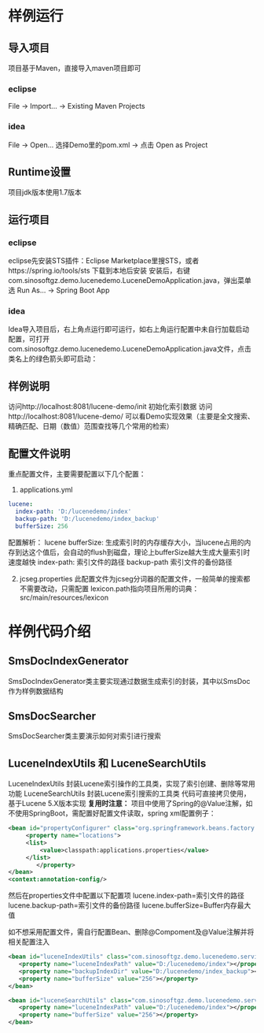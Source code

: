 # 样例运行
## 导入项目
项目基于Maven，直接导入maven项目即可
### eclipse
File -> Import... -> Existing Maven Projects
### idea
File -> Open... 选择Demo里的pom.xml -> 点击 Open as Project
## Runtime设置
项目jdk版本使用1.7版本

## 运行项目
### eclipse
eclipse先安装STS插件：Eclipse Marketplace里搜STS，或者https://spring.io/tools/sts 下载到本地后安装
安装后，右键com.sinosoftgz.demo.lucenedemo.LuceneDemoApplication.java，弹出菜单选 Run As... -> Spring Boot App
### idea
Idea导入项目后，右上角点运行即可运行，如右上角运行配置中未自行加载启动配置，可打开com.sinosoftgz.demo.lucenedemo.LuceneDemoApplication.java文件，点击类名上的绿色箭头即可启动：


## 样例说明
访问http://localhost:8081/lucene-demo/init 初始化索引数据
访问http://localhost:8081/lucene-demo/ 可以看Demo实现效果（主要是全文搜索、精确匹配、日期（数值）范围查找等几个常用的检索）

## 配置文件说明
重点配置文件，主要需要配置以下几个配置：
1. applications.yml
```yml
lucene: 
  index-path: 'D:/lucenedemo/index'
  backup-path: 'D:/lucenedemo/index_backup'
  bufferSize: 256
```
配置解析：
lucene
bufferSize: 生成索引时的内存缓存大小，当lucene占用的内存到达这个值后，会自动的flush到磁盘，理论上bufferSize越大生成大量索引时速度越快
index-path: 索引文件的路径
backup-path 索引文件的备份路径

2. jcseg.properties
此配置文件为jcseg分词器的配置文件，一般简单的搜索都不需要改动，只需配置
lexicon.path指向项目所用的词典：src/main/resources/lexicon

# 样例代码介绍

## SmsDocIndexGenerator

SmsDocIndexGenerator类主要实现通过数据生成索引的封装，其中以SmsDoc作为样例数据结构

## SmsDocSearcher
SmsDocSearcher类主要演示如何对索引进行搜索

## LuceneIndexUtils 和 LuceneSearchUtils

LuceneIndexUtils 封装Lucene索引操作的工具类，实现了索引创建、删除等常用功能
LuceneSearchUtils 封装Lucene索引搜索的工具类
代码可直接拷贝使用，基于Lucene 5.X版本实现
**复用时注意：**
项目中使用了Spring的@Value注解，如不使用SpringBoot，需配置好配置文件读取，spring xml配置例子：
```xml
<bean id="propertyConfigurer" class="org.springframework.beans.factory.config.PropertyPlaceholderConfigurer">
     <property name="locations">
     <list>
         <value>classpath:applications.properties</value>
     </list>
        </property>
</bean>
<context:annotation-config/>
```
然后在properties文件中配置以下配置项
lucene.index-path=索引文件的路径
lucene.backup-path=索引文件的备份路径
lucene.bufferSize=Buffer内存最大值

如不想采用配置文件，需自行配置Bean、删除@Compoment及@Value注解并将相关配置注入
```xml
<bean id="luceneIndexUtils" class="com.sinosoftgz.demo.lucenedemo.service.lucene.LuceneIndexUtils">
   <property name="luceneIndexPath" value="D:/lucenedemo/index"></property>
   <property name="backupIndexDir" value="D:/lucenedemo/index_backup"></property>
   <property name="bufferSize" value="256"></property>
</bean>

<bean id="luceneSearchUtils" class="com.sinosoftgz.demo.lucenedemo.service.lucene.LuceneSearchUtils">
   <property name="luceneIndexPath" value="D:/lucenedemo/index"></property>
   <property name="bufferSize" value="256"></property>
</bean>
```

